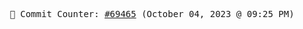 <p align="center">
    <samp>
        📮 Commit Counter: <a href="https://github.com/Javascript-void0/Javascript-void0/commits/main">#69465</a> (October 04, 2023 @ 09:25 PM)
    </samp>
</p>